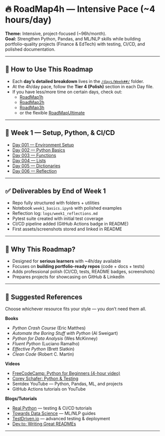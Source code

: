 # 🔥 RoadMap4h — Intensive Pace (~4 hours/day)

**Theme:** Intensive, project-focused (~96h/month).  
**Goal:** Strengthen Python, Pandas, and ML/NLP skills while building portfolio-quality projects (Finance & EdTech) with testing, CI/CD, and polished documentation.  

---

## 🧭 How to Use This Roadmap

- Each **day’s detailed breakdown** lives in the [`/days/Week##/`](./days) folder.  
- At the 4h/day pace, follow the **Tier 4 (Polish)** section in each Day file.  
- If you have less/more time on certain days, check out:  
  - [RoadMap1h](./RoadMap1h.md)  
  - [RoadMap2h](./RoadMap2h.md)  
  - [RoadMap3h](./RoadMap3h.md)  
  - or the flexible [RoadMapUltimate](./RoadMapUltimate.md)  

---

## 📅 Week 1 — Setup, Python, & CI/CD

- [Day 001 — Environment Setup](./days/Week01/Day001-Setup.md)  
- [Day 002 — Python Basics](./days/Week01/Day002-Python-Basics.md)  
- [Day 003 — Functions](./days/Week01/Day003-Functions.md)  
- [Day 004 — Lists](./days/Week01/Day004-Lists.md)  
- [Day 005 — Dictionaries](./days/Week01/Day005-Dictionaries.md)  
- [Day 006 — Reflection](./days/Week01/Day006-Reflection.md)  

---

## ✅ Deliverables by End of Week 1

- Repo fully structured with folders + utilities  
- Notebook `week1_basics.ipynb` with polished examples  
- Reflection log: `logs/week1_reflections.md`  
- Pytest suite created with initial test coverage  
- CI/CD pipeline added (GitHub Actions badge in README)  
- First assets/screenshots stored and linked in README  

---

## 🎯 Why This Roadmap?

- Designed for **serious learners** with ~4h/day available  
- Focuses on **building portfolio-ready repos** (code + docs + tests)  
- Adds professional polish (CI/CD, tests, README badges, screenshots)  
- Prepares projects for showcasing on GitHub & LinkedIn  

---

## 📖 Suggested References

Choose whichever resource fits your style — you don’t need them all.  

**Books**  
- *Python Crash Course* (Eric Matthes)  
- *Automate the Boring Stuff with Python* (Al Sweigart)  
- *Python for Data Analysis* (Wes McKinney)  
- *Fluent Python* (Luciano Ramalho)  
- *Effective Python* (Brett Slatkin)  
- *Clean Code* (Robert C. Martin)  

**Videos**  
- [FreeCodeCamp: Python for Beginners (4-hour video)](https://www.youtube.com/watch?v=rfscVS0vtbw)  
- [Corey Schafer: Python & Testing](https://www.youtube.com/@coreyms)  
- Sentdex YouTube — Python, Pandas, ML, and projects  
- GitHub Actions tutorials on YouTube  

**Blogs/Tutorials**  
- [Real Python](https://realpython.com/) — testing & CI/CD tutorials  
- [Towards Data Science](https://towardsdatascience.com/) — ML/NLP guides  
- [TestDriven.io](https://testdriven.io/) — advanced testing & deployment  
- [Dev.to: Writing Great READMEs](https://dev.to/)  

---

